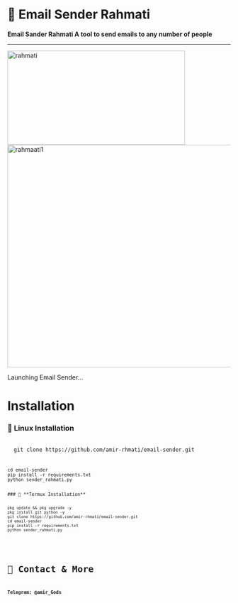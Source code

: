 # 📧 Email Sender Rahmati

**Email Sander Rahmati A tool to send emails to any number of people**

---
<img width="401" height="212" alt="rahmati" src="https://github.com/user-attachments/assets/72977120-d070-4036-95e9-bd4eb70f2c79" />
<img width="610" height="502" alt="rahmaati1" src="https://github.com/user-attachments/assets/0c91684e-596a-4865-9266-007dd6152f63" />

Launching Email Sender...

# Installation
### 🐧 **Linux Installation**

<pre> <code>
  git clone https://github.com/amir-rhmati/email-sender.git<code> <pre>
    

cd email-sender
pip install -r requirements.txt
python sender_rahmati.py


### 🐧 **Termux Installation**
<pre>
<code>
pkg update && pkg upgrade -y
pkg install git python -y
git clone https://github.com/amir-rhmati/email-sender.git
cd email-sender
pip install -r requirements.txt
python sender_rahmati.py
</code>
</pre>

# 🔗 Contact & More

**Telegram: @amir_Gods**

